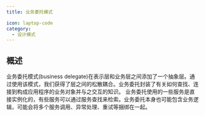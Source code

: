 ```yaml
---
title: 业务委托模式

icon: laptop-code
category:
  - 设计模式
---
```


## 概述

业务委托模式(business delegate)在表示层和业务层之间添加了一个抽象层。通过使用该模式，我们获得了层之间的松散耦合。业务委托封装了有关如何查找、连接到构成应用程序的业务对象并与之交互的知识。
业务委托使用的一些服务是直接实例化的，有些服务可以通过服务查找来检索。业务委托本身也可能包含业务逻辑，可能会将多个服务调用、异常处理、重试等捆绑在一起。

